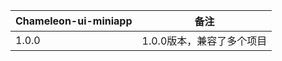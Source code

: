 | Chameleon-ui-miniapp |  备注                             |
| ------------- | -------------------------------- |
| 1.0.0 | 1.0.0版本，兼容了多个项目 |